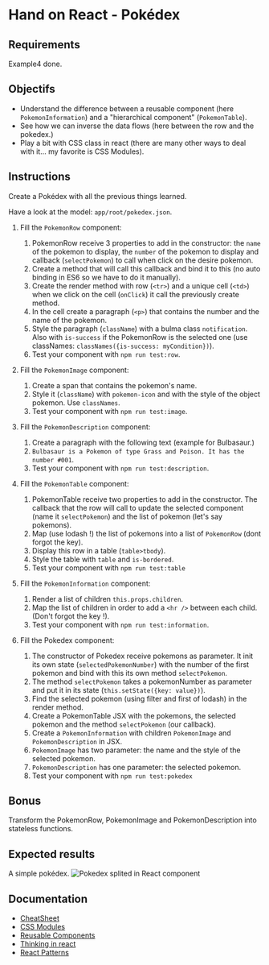 # Hand on React - Pokédex

## Requirements
Example4 done. 

## Objectifs
- Understand the difference between a reusable component (here `PokemonInformation`) and a "hierarchical component" (`PokemonTable`).
- See how we can inverse the data flows (here between the row and the pokedex.)
- Play a bit with CSS class in react (there are many other ways to deal with it... my favorite is CSS Modules).

## Instructions
Create a Pokédex with all the previous things learned.

Have a look at the model: `app/root/pokedex.json`.

1. Fill the `PokemonRow` component:
    1. PokemonRow receive 3 properties to add in the constructor: the `name` of the pokemon to display, the `number` of the pokemon to display and callback (`selectPokemon`) to call when click on the desire pokemon.
    2. Create a method that will call this callback and bind it to this (no auto binding in ES6 so we have to do it manually).
    3. Create the render method with row (`<tr>`) and a unique cell (`<td>`) when we click on the cell (`onClick`) it call the previously create method.
    4. In the cell create a paragraph (`<p>`) that contains the number and the name of the pokemon.
    5. Style the paragraph (`className`) with a bulma class `notification`. Also with `is-success` if the PokemonRow is the selected one (use classNames: `classNames({is-success: myCondition})`).
    6. Test your component with `npm run test:row`.

2. Fill the `PokemonImage` component:
    1. Create a span that contains the pokemon's name.
    2. Style it (`className`) with `pokemon-icon` and with the style of the object pokemon. Use `classNames`.
    3. Test your component with `npm run test:image`.
    
3. Fill the `PokemonDescription` component:
    1. Create a paragraph with the following text (example for Bulbasaur.) 
    2. `Bulbasaur is a Pokemon of type Grass and Poison. It has the number #001`.
    3. Test your component with `npm run test:description`.
    
4. Fill the `PokemonTable` component:
    1. PokemonTable receive two properties to add in the constructor. The callback that the row will call to update the selected component (name it `selectPokemon`) and the list of pokemon (let's say pokemons).
    2. Map (use lodash !) the list of pokemons into a list of `PokemonRow` (dont forgot the key).
    3. Display this row in a table (`table>tbody`).
    4. Style the table with `table` and `is-bordered`.
    5. Test your component with `npm run test:table`

5. Fill the `PokemonInformation` component:
    1. Render a list of children `this.props.children`.
    2. Map the list of children in order to add a `<hr />` between each child. (Don't forgot the key !).
    3. Test your component with `npm run test:information`.
    
6. Fill the Pokedex component:
    1. The constructor of Pokedex receive pokemons as parameter. It init its own state (`selectedPokemonNumber`) with the number of the first pokemon and bind with this its own method `selectPokemon`.
    2. The method `selectPokemon` takes a pokemonNumber as parameter and put it in its state (`this.setState({key: value})`).
    3. Find the selected pokemon (using filter and first of lodash) in the render method.
    4. Create a PokemonTable JSX with the pokemons, the selected pokemon and the method `selectPokemon` (our callback).
    5. Create a `PokemonInformation` with children `PokemonImage` and `PokemonDescription` in JSX.
    6. `PokemonImage` has two parameter: the name and the style of the selected pokemon.
    7. `PokemonDescription` has one parameter: the selected pokemon.
    8. Test your component with `npm run test:pokedex`
    
## Bonus
Transform the PokemonRow, PokemonImage and PokemonDescription into stateless functions.

## Expected results
A simple pokédex.
![Pokedex splited in React component](https://github.com/e-biz/handson-react/blob/solution/example5-pokédex/pokedexReactComponent.jpg)

## Documentation
- [CheatSheet](http://reactcheatsheet.com/)
- [CSS Modules](https://github.com/gajus/react-css-modules)
- [Reusable Components](https://facebook.github.io/react/docs/reusable-components.html)
- [Thinking in react](https://facebook.github.io/react/docs/thinking-in-react.html)
- [React Patterns](https://github.com/krasimir/react-in-patterns/tree/master/patterns/composition)